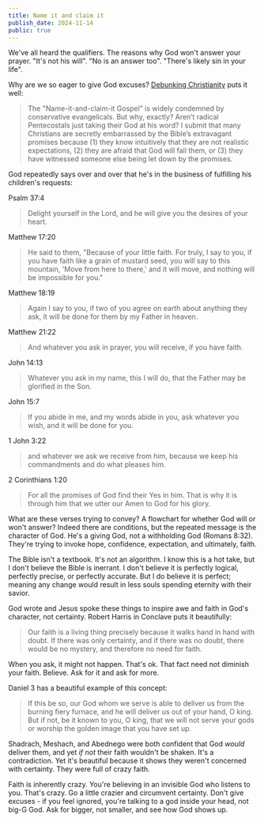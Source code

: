 ```yaml
---
title: Name it and claim it
publish_date: 2024-11-14
public: true
---
```


We've all heard the qualifiers. The reasons why God won't answer your prayer. "It's not his will". "No is an answer too". "There's likely sin in your life".

Why are we so eager to give God excuses? [Debunking Christianity](https://www.debunking-christianity.com/2007/09/over-promise-under-deliver_26.html) puts it well:
> The "Name-it-and-claim-it Gospel" is widely condemned by conservative evangelicals. But why, exactly? Aren’t radical Pentecostals just taking their God at his word? I submit that many Christians are secretly embarrassed by the Bible’s extravagant promises because (1) they know intuitively that they are not realistic expectations, (2) they are afraid that God will fail them, or (3) they have witnessed someone else being let down by the promises.

God repeatedly says over and over that he's in the business of fulfilling his children's requests:

Psalm 37:4
> Delight yourself in the Lord, and he will give you the desires of your heart.

Matthew 17:20
> He said to them, "Because of your little faith. For truly, I say to you, if you have faith like a grain of mustard seed, you will say to this mountain, 'Move from here to there,' and it will move, and nothing will be impossible for you."

Matthew 18:19
> Again I say to you, if two of you agree on earth about anything they ask, it will be done for them by my Father in heaven.

Matthew 21:22
> And whatever you ask in prayer, you will receive, if you have faith.

John 14:13
> Whatever you ask in my name, this I will do, that the Father may be glorified in the Son.

John 15:7
> If you abide in me, and my words abide in you, ask whatever you wish, and it will be done for you.

1 John 3:22
> and whatever we ask we receive from him, because we keep his commandments and do what pleases him.

2 Corinthians 1:20
> For all the promises of God find their Yes in him. That is why it is through him that we utter our Amen to God for his glory.

What are these verses trying to convey? A flowchart for whether God will or won't answer? Indeed there are conditions, but the repeated message is the character of God. He's a giving God, not a withholding God (Romans 8:32). They're trying to invoke hope, confidence, expectation, and ultimately, faith.

The Bible isn't a textbook. It's not an algorithm. I know this is a hot take, but I don't believe the Bible is inerrant. I don't believe it is perfectly logical, perfectly precise, or perfectly accurate. But I do believe it is perfect; meaning any change would result in less souls spending eternity with their savior.

God wrote and Jesus spoke these things to inspire awe and faith in God's character, not certainty. Robert Harris in Conclave puts it beautifully:
> Our faith is a living thing precisely because it walks hand in hand with doubt. If there was only certainty, and if there was no doubt, there would be no mystery, and therefore no need for faith.

When you ask, it might not happen. That's ok. That fact need not diminish your faith. Believe. Ask for it and ask for more.

Daniel 3 has a beautiful example of this concept:
> If this be so, our God whom we serve is able to deliver us from the burning fiery furnace, and he will deliver us out of your hand, O king. But if not, be it known to you, O king, that we will not serve your gods or worship the golden image that you have set up.

Shadrach, Meshach, and Abednego were both confident that God *would* deliver them, and yet *if not* their faith wouldn't be shaken. It's a contradiction. Yet it's beautiful because it shows they weren't concerned with certainty. They were full of crazy faith.

Faith is inherently crazy. You're believing in an invisible God who listens to you. That's crazy. Go a little crazier and circumvent certainty. Don't give excuses - if you feel ignored, you're talking to a god inside your head, not big-G God. Ask for bigger, not smaller, and see how God shows up.
